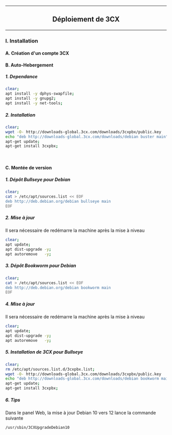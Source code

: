 ---------------------------------------------------------------------------------------------------------------------------------------------------------
## <p align='center'> Déploiement de 3CX </p>

---------------------------------------------------------------------------------------------------------------------------------------------------------
### I. Installation
#### A. Création d'un compte 3CX
#### B. Auto-Hebergement
##### 1. Dependance
```bash
clear;
apt install -y dphys-swapfile;
apt install -y gnupg2;
apt install -y net-tools;
```
##### 2. Installation
```bash
clear;
wget -O- http://downloads-global.3cx.com/downloads/3cxpbx/public.key    | apt-key add -
echo "deb http://downloads-global.3cx.com/downloads/debian buster main" | tee /etc/apt/sources.list.d/3cxpbx.list;
apt-get update;
apt-get install 3cxpbx;
```

<br />

#### C. Montée de version
##### 1. Dépôt Bullseye pour Debian

```bash
clear;
cat > /etc/apt/sources.list << EOF
deb http://deb.debian.org/debian bullseye main
EOF
```
##### 2. Mise à jour
Il sera nécessaire de redémarre la machine après la mise à niveau
```bash
clear;
apt update;
apt dist-upgrade -y;
apt autoremove   -y;
```

##### 3. Dépôt Bookworm pour Debian
```bash
clear;
cat > /etc/apt/sources.list << EOF
deb http://deb.debian.org/debian bookworm main
EOF
```

##### 4. Mise à jour
Il sera nécessaire de redémarre la machine après la mise à niveau
```bash
clear;
apt update;
apt dist-upgrade -y;
apt autoremove   -y;
```

##### 5. Installation de 3CX pour Bullseye
```bash
clear;
rm /etc/apt/sources.list.d/3cxpbx.list;
wget -O- http://downloads-global.3cx.com/downloads/3cxpbx/public.key      | apt-key add -
echo "deb http://downloads-global.3cx.com/downloads/debian bookworm main" | tee /etc/apt/sources.list.d/3cxpbx.list;
apt-get update;
apt-get install 3cxpbx;
```

##### 6. Tips
Dans le panel Web, la mise à jour Debian 10 vers 12 lance la commande suivante
```
/usr/sbin/3CXUpgradeDebian10
```
